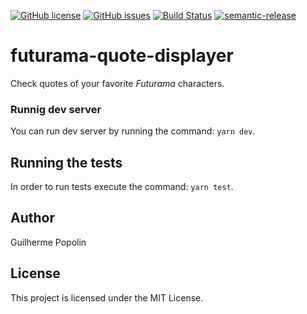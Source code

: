 [![GitHub license](https://img.shields.io/github/license/guilhermespopolin/futurama-quote-displayer.svg)](https://github.com/guilhermespopolin/futurama-quote-displayer/blob/master/LICENSE)
[![GitHub issues](https://img.shields.io/github/issues/guilhermespopolin/futurama-quote-displayer.svg)](https://github.com/guilhermespopolin/futurama-quote-displayer/issues)
[![Build Status](https://travis-ci.org/guilhermespopolin/futurama-quote-displayer.svg?branch=master)](https://travis-ci.org/guilhermespopolin/futurama-quote-displayer)
[![semantic-release](https://img.shields.io/badge/%20%20%F0%9F%93%A6%F0%9F%9A%80-semantic--release-e10079.svg)](https://github.com/semantic-release/semantic-release)

# futurama-quote-displayer

Check quotes of your favorite _Futurama_ characters.

### Runnig dev server

You can run dev server by running the command: `yarn dev`.

## Running the tests

In order to run tests execute the command: `yarn test`.

## Author

Guilherme Popolin

## License

This project is licensed under the MIT License.
